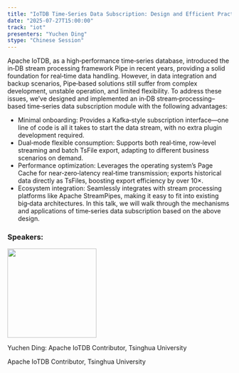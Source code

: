 ```yaml
---
title: "IoTDB Time-Series Data Subscription: Design and Efficient Practices"
date: "2025-07-27T15:00:00"
track: "iot"
presenters: "Yuchen Ding"
stype: "Chinese Session"
---
```


Apache IoTDB, as a high‑performance time‑series database, introduced the in‑DB stream processing framework Pipe in recent years, providing a solid foundation for real‑time data handling. However, in data integration and backup scenarios, Pipe‑based solutions still suffer from complex development, unstable operation, and limited flexibility. To address these issues, we’ve designed and implemented an in‑DB stream‑processing–based time‑series data subscription module with the following advantages:
- Minimal onboarding: Provides a Kafka‑style subscription interface—one line of code is all it takes to start the data stream, with no extra plugin development required.
- Dual‑mode flexible consumption: Supports both real‑time, row‑level streaming and batch TsFile export, adapting to different business scenarios on demand.
- Performance optimization: Leverages the operating system’s Page Cache for near‑zero‑latency real‑time transmission; exports historical data directly as TsFiles, boosting export efficiency by over 10×.
- Ecosystem integration: Seamlessly integrates with stream processing platforms like Apache StreamPipes, making it easy to fit into existing big‑data architectures.
In this talk, we will walk through the mechanisms and applications of time‑series data subscription based on the above design.

### Speakers:


<img src="https://sessionize.com/image/a3cb-400o400o1-MqFXnRWijPKx2FgQw8EtDd.jpg" width="200" /><br/>

Yuchen Ding: Apache IoTDB Contributor, Tsinghua University

Apache IoTDB Contributor, Tsinghua University